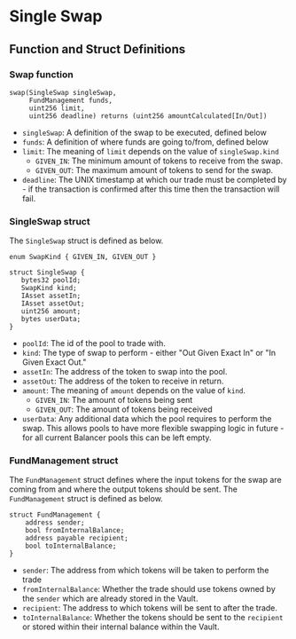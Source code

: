 # Single Swap

## Function and Struct Definitions

### Swap function

```solidity
swap(SingleSwap singleSwap,
     FundManagement funds,
     uint256 limit,
     uint256 deadline) returns (uint256 amountCalculated[In/Out])
```

- `singleSwap`: A definition of the swap to be executed, defined below
- `funds`: A definition of where funds are going to/from, defined below
- `limit`: The meaning of `limit` depends on the value of `singleSwap.kind`
  - `GIVEN_IN`: The minimum amount of tokens to receive from the swap.
  - `GIVEN_OUT`: The maximum amount of tokens to send for the swap.
- `deadline`: The UNIX timestamp at which our trade must be completed by - if the transaction is confirmed after this time then the transaction will fail.

### SingleSwap struct

The `SingleSwap` struct is defined as below.

```solidity
enum SwapKind { GIVEN_IN, GIVEN_OUT }

struct SingleSwap {
   bytes32 poolId;
   SwapKind kind;
   IAsset assetIn;
   IAsset assetOut;
   uint256 amount;
   bytes userData;
}
```

- `poolId`: The id of the pool to trade with.
- `kind`: The type of swap to perform - either "Out Given Exact In" or "In Given Exact Out."
- `assetIn`: The address of the token to swap into the pool.
- `assetOut`: The address of the token to receive in return.
- `amount`: The meaning of `amount` depends on the value of `kind`.
  - `GIVEN_IN`: The amount of tokens being sent
  - `GIVEN_OUT`: The amount of tokens being received
- `userData`: Any additional data which the pool requires to perform the swap. This allows pools to have more flexible swapping logic in future - for all current Balancer pools this can be left empty.

### FundManagement struct

The `FundManagement` struct defines where the input tokens for the swap are coming from and where the output tokens should be sent. The `FundManagement` struct is defined as below.

```solidity
struct FundManagement {
    address sender;
    bool fromInternalBalance;
    address payable recipient;
    bool toInternalBalance;
}
```

- `sender`: The address from which tokens will be taken to perform the trade
- `fromInternalBalance`: Whether the trade should use tokens owned by the `sender` which are already stored in the Vault.
- `recipient`: The address to which tokens will be sent to after the trade.
- `toInternalBalance`: Whether the tokens should be sent to the `recipient` or stored within their internal balance within the Vault.
